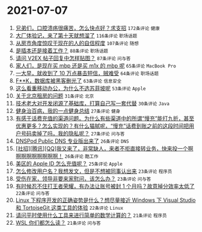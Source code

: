 # 2021-07-07

1. [兄弟们，口腔溃疡很痛苦，怎么快点好？求支招](https://www.v2ex.com/t/788021) `172条评论` `健康`
1. [大厂体验记，来了第十天就想溜了](https://www.v2ex.com/t/788005) `116条评论` `职场话题`
1. [从房市角度惊叹于现在的人的自信程度](https://www.v2ex.com/t/788100) `107条评论` `随想`
1. [是插本还是接着工作？](https://www.v2ex.com/t/788002) `88条评论` `职场话题`
1. [请问 V2EX 帖子回复中怎样贴图？](https://www.v2ex.com/t/788014) `87条评论` `问与答`
1. [家人们，是现在买 mbp 还是买 m1x 的 mbp 呢](https://www.v2ex.com/t/787997) `65条评论` `MacBook Pro`
1. [一大早，就收到了 10 万点暴击短信，贼难受](https://www.v2ex.com/t/788000) `64条评论` `职场话题`
1. [F**K，数据库被黑客删光了](https://www.v2ex.com/t/788046) `63条评论` `信息安全`
1. [这么看重移动办公，为什么不选苏菲坡呢](https://www.v2ex.com/t/788049) `53条评论` `Apple`
1. [关于北京租房的问题](https://www.v2ex.com/t/788017) `31条评论` `北京`
1. [技术老大对开发闭源了基础库，打算自己写一套代替](https://www.v2ex.com/t/788087) `30条评论` `Java`
1. [健身治百病，我的一点健身总结](https://www.v2ex.com/t/788123) `27条评论` `健身`
1. [有感于话费充值的渠道问题。为什么有些渠道中的所谓“慢充”能打九折，甚至优惠更多？怎么实现的？有什么猫腻呢，“慢充”话费到账之前的这段时间把用户号码卖掉了吗，我的隐私呢？](https://www.v2ex.com/t/788003) `27条评论` `问与答`
1. [DNSPod Public DNS 专业版出来了](https://www.v2ex.com/t/788130) `26条评论` `DNS`
1. [[社招][腾讯][QQ]我又来了，非常缺人，来者不拒直接转业务，快来投一个啊啊啊啊啊啊啊啊啊！](https://www.v2ex.com/t/788091) `26条评论` `酷工作`
1. [美区的 Apple ID 怎么充值呢？](https://www.v2ex.com/t/788096) `25条评论` `Apple`
1. [怎么修改用户名？我想发文，但是不想被同事认出来](https://www.v2ex.com/t/788131) `23条评论` `程序员`
1. [受伤在家，领导非要来家慰问，该怎么办？](https://www.v2ex.com/t/788037) `23条评论` `问与答`
1. [有时候忍不住打王者荣耀，有办法让账号被封 1 个月吗？故意掉分效率太低了](https://www.v2ex.com/t/788095) `22条评论` `问与答`
1. [Linux 下程序开发的正确姿势是什么？想尽量接近 Windows 下 Visual Studio 和 TortoiseGit 这类工具的体验](https://www.v2ex.com/t/788078) `22条评论` `Linux`
1. [请问平时使用什么工具来进行简单的数学计算的？](https://www.v2ex.com/t/788166) `21条评论` `程序员`
1. [WSL 你们都怎么读？](https://www.v2ex.com/t/788068) `21条评论` `问与答`
